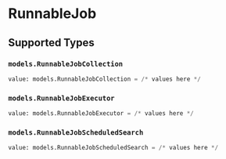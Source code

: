 # RunnableJob


## Supported Types

### `models.RunnableJobCollection`

```python
value: models.RunnableJobCollection = /* values here */
```

### `models.RunnableJobExecutor`

```python
value: models.RunnableJobExecutor = /* values here */
```

### `models.RunnableJobScheduledSearch`

```python
value: models.RunnableJobScheduledSearch = /* values here */
```

